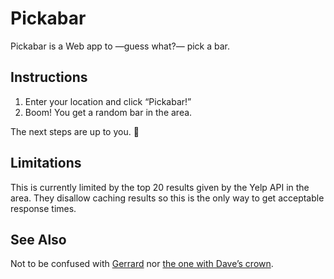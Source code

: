 # Pickabar

Pickabar is a Web app to —guess what?— pick a bar.

## Instructions

1. Enter your location and click “Pickabar!”
2. Boom! You get a random bar in the area.

The next steps are up to you. 🍻

## Limitations

This is currently limited by the top 20 results given by the Yelp API in the
area. They disallow caching results so this is the only way to get acceptable
response times.

## See Also

Not to be confused with [Gerrard][] nor [the one with Dave’s crown][dave].

[Gerrard]: http://www.imdb.com/name/nm4946902/
[dave]: http://www.pickabar.com/blog2/about-2/#post-1168
